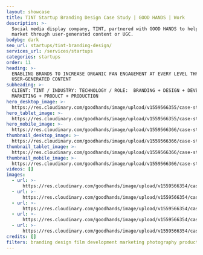 ```yaml
---
layout: showcase
title: TINT Startup Branding Design Case Study | GOOD HANDS | Work
description: >-
  Social media display company, TINT, partnered with GOOD HANDS to help brands
  market through user-generated content or UGC.
bodybg: dark
seo_url: startups/tint-branding-design/
services_url: /services/startups
categories: startups
order: 11
heading: >-
  ENABLING BRANDS TO INCREASE ORGANIC FAN ENGAGEMENT AT EVERY LEVEL THROUGH
  USER-GENERATED CONTENT
subheading: >-
  CLIENT: TINT / INDUSTRY: TECHNOLOGY / ROLE:  BRANDING + DESIGN + DEVELOPMENT +
  MARKETING + PRODUCT + PRODUCTION
hero_desktop_image: >-
  https://res.cloudinary.com/goodhands/image/upload/v1559566355/case-studies/tint/case-study-tint-branding-1280px_toxkl4.jpg
hero_tablet_image: >-
  https://res.cloudinary.com/goodhands/image/upload/v1559566355/case-studies/tint/case-study-tint-branding-768px_zjfd8b.jpg
hero_mobile_image: >-
  https://res.cloudinary.com/goodhands/image/upload/v1559566366/case-studies/tint/tint-branding-thumbnail-360px_sb2efl.jpg
thumbnail_desktop_image: >-
  https://res.cloudinary.com/goodhands/image/upload/v1559566366/case-studies/tint/tint-branding-thumbnail-1280px_cno8g2.jpg
thumbnail_tablet_image: >-
  https://res.cloudinary.com/goodhands/image/upload/v1559566366/case-studies/tint/tint-branding-thumbnail-768px_ifk7ry.jpg
thumbnail_mobile_image: >-
  https://res.cloudinary.com/goodhands/image/upload/v1559566366/case-studies/tint/tint-branding-thumbnail-360px_sb2efl.jpg
videos: []
images:
  - url: >-
      https://res.cloudinary.com/goodhands/image/upload/v1559566354/case-studies/tint/case-study-tint-branding-01_viee7j.jpg
  - url: >-
      https://res.cloudinary.com/goodhands/image/upload/v1559566354/case-studies/tint/case-study-tint-branding-02_wr89yy.jpg
  - url: >-
      https://res.cloudinary.com/goodhands/image/upload/v1559566354/case-studies/tint/case-study-tint-branding-03_mpswib.jpg
  - url: >-
      https://res.cloudinary.com/goodhands/image/upload/v1559566354/case-studies/tint/case-study-tint-branding-04_qv2jsd.jpg
  - url: >-
      https://res.cloudinary.com/goodhands/image/upload/v1559566354/case-studies/tint/case-study-tint-branding-05_myl7kx.jpg
credits: []
filters: branding design film development marketing photography product
---
```


